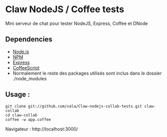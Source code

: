 # Claw NodeJS / Coffee tests

Mini serveur de chat pour tester NodeJS, Express, Coffee et DNode

## Dependencies

- [Node.js](http://nodejs.org/)
- [NPM](http://npmjs.org/)
- [Express](https://github.com/visionmedia/express.git)
- [CoffeeScript](http://jashkenas.github.com/coffee-script/)
- Normalement le reste des packages utilisés sont inclus dans le dossier ./node_modules

## Usage : 

	git clone git://github.com/vala/Claw-nodejs-collab-tests.git claw-collab
	cd claw-collab
	coffee -w app.coffee

Navigateur :
http://localhost:3000/

